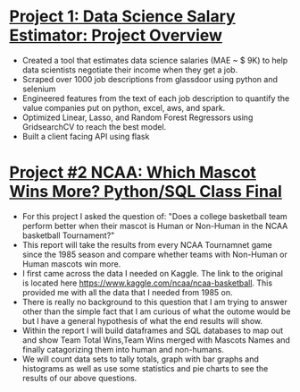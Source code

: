 # [Project 1: Data Science Salary Estimator: Project Overview ](https://github.com/spstills23/ds_salary_proj)
* Created a tool that estimates data science salaries (MAE ~ $ 9K) to help data scientists negotiate their income when they get a job.
* Scraped over 1000 job descriptions from glassdoor using python and selenium
* Engineered features from the text of each job description to quantify the value companies put on python, excel, aws, and spark. 
* Optimized Linear, Lasso, and Random Forest Regressors using GridsearchCV to reach the best model. 
* Built a client facing API using flask 

# [Project #2 NCAA: Which Mascot Wins More? Python/SQL Class Final](https://github.com/spstills23/Final-Python-Project)
* For this project I asked the question of: "Does a college basketball team perform better when their mascot is Human or Non-Human in the NCAA basketball Tournament?"
* This report will take the results from every NCAA Tournamnet game since the 1985 season and compare whether teams with Non-Human or Human mascots win more.
* I first came across the data I needed on Kaggle. The link to the original is located here https://www.kaggle.com/ncaa/ncaa-basketball. 
This provided me with all the data that I needed from 1985 on. 
* There is really no background to this question that I am trying to answer other than the simple fact that I am curious of what the outome would be but I have a general hypothesis of what the end results will show.
* Within the report I will build dataframes and SQL databases to map out and show Team Total Wins,Team Wins merged with Mascots Names and finally catagorizing them into human and non-humans.
* We will count data sets to tally totals, graph with bar graphs and histograms as well as use some statistics and pie charts to see the results of our above questions.

